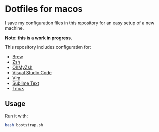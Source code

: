 # Dotfiles for macos

I save my configuration files in this repository for an easy
setup of a new machine.

**Note: this is a work in progress.**

This repository includes configuration for:

- [Brew](https://brew.sh/)
- [Zsh](http://www.zsh.org/)
- [OhMyZsh](http://ohmyz.sh/)
- [Visual Studio Code](https://code.visualstudio.com/)
- [Vim](https://www.vim.org/)
- [Sublime Text](https://www.sublimetext.com/)
- [Tmux](https://github.com/tmux/tmux)

## Usage

Run it with:

``` bash
bash bootstrap.sh
```
